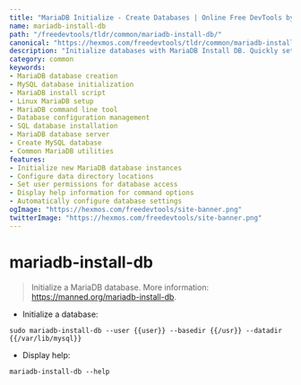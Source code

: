 ```yaml
---
title: "MariaDB Initialize - Create Databases | Online Free DevTools by Hexmos"
name: mariadb-install-db
path: "/freedevtools/tldr/common/mariadb-install-db/"
canonical: "https://hexmos.com/freedevtools/tldr/common/mariadb-install-db/"
description: "Initialize databases with MariaDB Install DB. Quickly set up new MariaDB instances and configure data directories. Free online tool, no registration required."
category: common
keywords:
- MariaDB database creation
- MySQL database initialization
- MariaDB install script
- Linux MariaDB setup
- MariaDB command line tool
- Database configuration management
- SQL database installation
- MariaDB database server
- Create MySQL database
- Common MariaDB utilities
features:
- Initialize new MariaDB database instances
- Configure data directory locations
- Set user permissions for database access
- Display help information for command options
- Automatically configure database settings
ogImage: "https://hexmos.com/freedevtools/site-banner.png"
twitterImage: "https://hexmos.com/freedevtools/site-banner.png"
---
```


# mariadb-install-db

> Initialize a MariaDB database.
> More information: <https://manned.org/mariadb-install-db>.

- Initialize a database:

`sudo mariadb-install-db --user {{user}} --basedir {{/usr}} --datadir {{/var/lib/mysql}}`

- Display help:

`mariadb-install-db --help`
